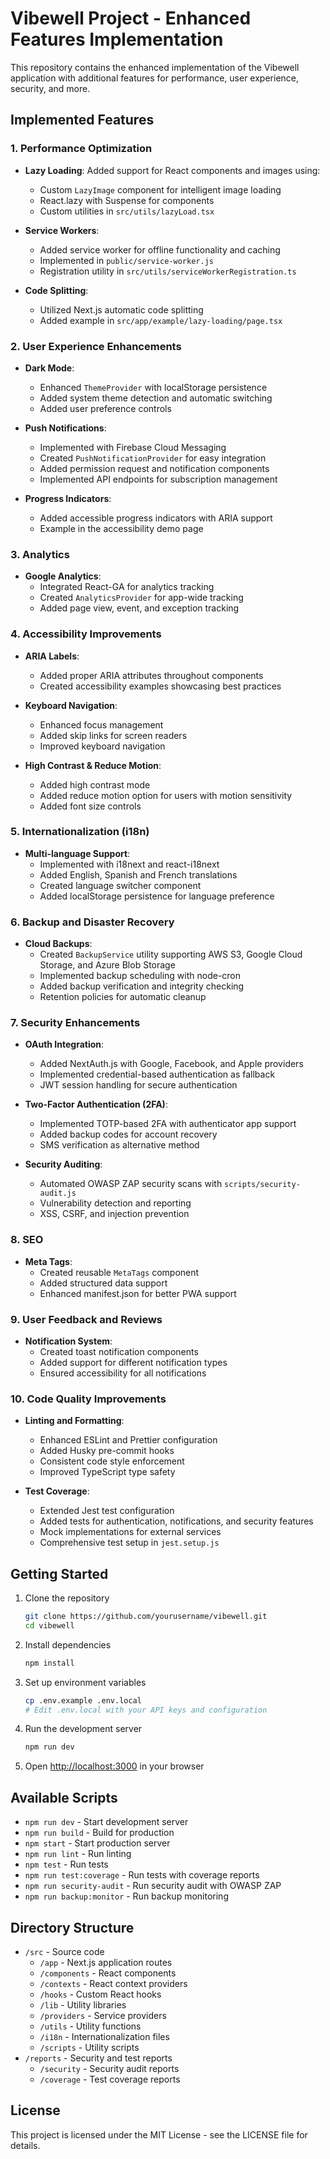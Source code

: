 # Vibewell Project - Enhanced Features Implementation

This repository contains the enhanced implementation of the Vibewell application with additional features for performance, user experience, security, and more.

## Implemented Features

### 1. Performance Optimization

- **Lazy Loading**: Added support for React components and images using:
  - Custom `LazyImage` component for intelligent image loading
  - React.lazy with Suspense for components
  - Custom utilities in `src/utils/lazyLoad.tsx`

- **Service Workers**: 
  - Added service worker for offline functionality and caching
  - Implemented in `public/service-worker.js`
  - Registration utility in `src/utils/serviceWorkerRegistration.ts`

- **Code Splitting**: 
  - Utilized Next.js automatic code splitting
  - Added example in `src/app/example/lazy-loading/page.tsx`

### 2. User Experience Enhancements

- **Dark Mode**: 
  - Enhanced `ThemeProvider` with localStorage persistence
  - Added system theme detection and automatic switching
  - Added user preference controls

- **Push Notifications**: 
  - Implemented with Firebase Cloud Messaging
  - Created `PushNotificationProvider` for easy integration
  - Added permission request and notification components
  - Implemented API endpoints for subscription management

- **Progress Indicators**: 
  - Added accessible progress indicators with ARIA support
  - Example in the accessibility demo page

### 3. Analytics

- **Google Analytics**: 
  - Integrated React-GA for analytics tracking
  - Created `AnalyticsProvider` for app-wide tracking
  - Added page view, event, and exception tracking

### 4. Accessibility Improvements

- **ARIA Labels**: 
  - Added proper ARIA attributes throughout components
  - Created accessibility examples showcasing best practices

- **Keyboard Navigation**: 
  - Enhanced focus management
  - Added skip links for screen readers
  - Improved keyboard navigation

- **High Contrast & Reduce Motion**: 
  - Added high contrast mode
  - Added reduce motion option for users with motion sensitivity
  - Added font size controls

### 5. Internationalization (i18n)

- **Multi-language Support**: 
  - Implemented with i18next and react-i18next
  - Added English, Spanish and French translations
  - Created language switcher component
  - Added localStorage persistence for language preference

### 6. Backup and Disaster Recovery

- **Cloud Backups**: 
  - Created `BackupService` utility supporting AWS S3, Google Cloud Storage, and Azure Blob Storage
  - Implemented backup scheduling with node-cron
  - Added backup verification and integrity checking
  - Retention policies for automatic cleanup

### 7. Security Enhancements

- **OAuth Integration**: 
  - Added NextAuth.js with Google, Facebook, and Apple providers
  - Implemented credential-based authentication as fallback
  - JWT session handling for secure authentication

- **Two-Factor Authentication (2FA)**:
  - Implemented TOTP-based 2FA with authenticator app support
  - Added backup codes for account recovery
  - SMS verification as alternative method

- **Security Auditing**:
  - Automated OWASP ZAP security scans with `scripts/security-audit.js`
  - Vulnerability detection and reporting
  - XSS, CSRF, and injection prevention

### 8. SEO

- **Meta Tags**: 
  - Created reusable `MetaTags` component
  - Added structured data support
  - Enhanced manifest.json for better PWA support

### 9. User Feedback and Reviews

- **Notification System**: 
  - Created toast notification components
  - Added support for different notification types
  - Ensured accessibility for all notifications

### 10. Code Quality Improvements

- **Linting and Formatting**:
  - Enhanced ESLint and Prettier configuration
  - Added Husky pre-commit hooks
  - Consistent code style enforcement
  - Improved TypeScript type safety

- **Test Coverage**:
  - Extended Jest test configuration
  - Added tests for authentication, notifications, and security features
  - Mock implementations for external services
  - Comprehensive test setup in `jest.setup.js`

## Getting Started

1. Clone the repository
   ```bash
   git clone https://github.com/yourusername/vibewell.git
   cd vibewell
   ```

2. Install dependencies
   ```bash
   npm install
   ```

3. Set up environment variables
   ```bash
   cp .env.example .env.local
   # Edit .env.local with your API keys and configuration
   ```

4. Run the development server
   ```bash
   npm run dev
   ```

5. Open [http://localhost:3000](http://localhost:3000) in your browser

## Available Scripts

- `npm run dev` - Start development server
- `npm run build` - Build for production
- `npm start` - Start production server
- `npm run lint` - Run linting
- `npm test` - Run tests
- `npm run test:coverage` - Run tests with coverage reports
- `npm run security-audit` - Run security audit with OWASP ZAP
- `npm run backup:monitor` - Run backup monitoring

## Directory Structure

- `/src` - Source code
  - `/app` - Next.js application routes
  - `/components` - React components
  - `/contexts` - React context providers
  - `/hooks` - Custom React hooks
  - `/lib` - Utility libraries
  - `/providers` - Service providers
  - `/utils` - Utility functions
  - `/i18n` - Internationalization files
  - `/scripts` - Utility scripts
- `/reports` - Security and test reports
  - `/security` - Security audit reports
  - `/coverage` - Test coverage reports

## License

This project is licensed under the MIT License - see the LICENSE file for details.